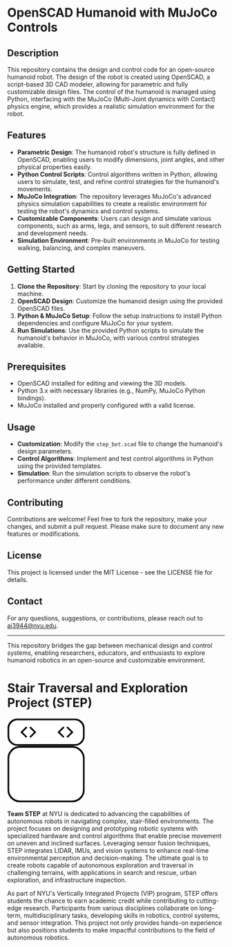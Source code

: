 # OpenSCAD Humanoid with MuJoCo Controls

## Description

This repository contains the design and control code for an open-source humanoid robot. The design of the robot is created using OpenSCAD, a script-based 3D CAD modeler, allowing for parametric and fully customizable design files. The control of the humanoid is managed using Python, interfacing with the MuJoCo (Multi-Joint dynamics with Contact) physics engine, which provides a realistic simulation environment for the robot.

## Features
- **Parametric Design**: The humanoid robot's structure is fully defined in OpenSCAD, enabling users to modify dimensions, joint angles, and other physical properties easily.
- **Python Control Scripts**: Control algorithms written in Python, allowing users to simulate, test, and refine control strategies for the humanoid's movements.
- **MuJoCo Integration**: The repository leverages MuJoCo's advanced physics simulation capabilities to create a realistic environment for testing the robot's dynamics and control systems.
- **Customizable Components**: Users can design and simulate various components, such as arms, legs, and sensors, to suit different research and development needs.
- **Simulation Environment**: Pre-built environments in MuJoCo for testing walking, balancing, and complex maneuvers.

## Getting Started
1. **Clone the Repository**: Start by cloning the repository to your local machine.
2. **OpenSCAD Design**: Customize the humanoid design using the provided OpenSCAD files.
3. **Python & MuJoCo Setup**: Follow the setup instructions to install Python dependencies and configure MuJoCo for your system.
4. **Run Simulations**: Use the provided Python scripts to simulate the humanoid's behavior in MuJoCo, with various control strategies available.

## Prerequisites
- OpenSCAD installed for editing and viewing the 3D models.
- Python 3.x with necessary libraries (e.g., NumPy, MuJoCo Python bindings).
- MuJoCo installed and properly configured with a valid license.

## Usage
- **Customization**: Modify the `step_bot.scad` file to change the humanoid's design parameters.
- **Control Algorithms**: Implement and test control algorithms in Python using the provided templates.
- **Simulation**: Run the simulation scripts to observe the robot's performance under different conditions.

## Contributing
Contributions are welcome! Feel free to fork the repository, make your changes, and submit a pull request. Please make sure to document any new features or modifications.

## License
This project is licensed under the MIT License - see the LICENSE file for details.

## Contact
For any questions, suggestions, or contributions, please reach out to aj3944@nyu.edu.

---

This repository bridges the gap between mechanical design and control systems, enabling researchers, educators, and enthusiasts to explore humanoid robotics in an open-source and customizable environment.

# Stair Traversal and Exploration Project (STEP)

![](step.png)

**Team STEP** at NYU is dedicated to advancing the capabilities of autonomous robots in navigating complex, stair-filled environments. The project focuses on designing and prototyping robotic systems with specialized hardware and control algorithms that enable precise movement on uneven and inclined surfaces. Leveraging sensor fusion techniques, STEP integrates LIDAR, IMUs, and vision systems to enhance real-time environmental perception and decision-making. The ultimate goal is to create robots capable of autonomous exploration and traversal in challenging terrains, with applications in search and rescue, urban exploration, and infrastructure inspection.

As part of NYU's Vertically Integrated Projects (VIP) program, STEP offers students the chance to earn academic credit while contributing to cutting-edge research. Participants from various disciplines collaborate on long-term, multidisciplinary tasks, developing skills in robotics, control systems, and sensor integration. This project not only provides hands-on experience but also positions students to make impactful contributions to the field of autonomous robotics.
